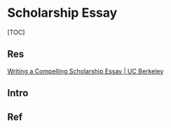 # Scholarship Essay

[TOC]



## Res
[Writing a Compelling Scholarship Essay | UC Berkeley](https://voices.berkeley.edu/international/writing-compelling-scholarship-essay)



## Intro


## Ref

